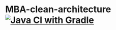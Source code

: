 # MBA-clean-architecture [![Java CI with Gradle](https://github.com/vitormuuniz/MBA-clean-architecture/actions/workflows/gradle.yml/badge.svg)](https://github.com/vitormuuniz/MBA-clean-architecture/actions/workflows/gradle.yml)

